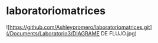 # laboratoriomatrices
![https://github.com/Ashleypromero/laboratoriomatrices.git](/Documents/Laboratorio3/DIAGRAME DE FLUJO.jpg)

